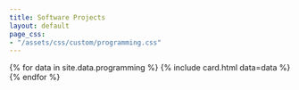 ```yaml
---
title: Software Projects
layout: default
page_css:
- "/assets/css/custom/programming.css"
---
```


<div id="programming" class="row container-main">
	{% for data in site.data.programming %}
		{% include card.html data=data %}
	{% endfor %}
</div>

